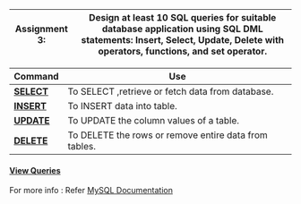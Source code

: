 |Assignment 3:|Design at least 10 SQL queries for suitable database application using SQL DML statements: Insert, Select, Update, Delete with operators, functions, and set operator.|
|--|--|

|Command |Use  |
|--|--|
|[**SELECT**](https://github.com/WaderManasi/DBMS_Lab_Assignments/blob/master/A-03%20SQL-DML%20Commands/QUERIES.SQL)|To SELECT ,retrieve or fetch data from database.|
|[**INSERT**](https://github.com/WaderManasi/DBMS_Lab_Assignments/blob/master/A-03%20SQL-DML%20Commands/QUERIES.SQL)|To INSERT data into table.|
|[**UPDATE**](https://github.com/WaderManasi/DBMS_Lab_Assignments/blob/master/A-03%20SQL-DML%20Commands/QUERIES.SQL)|To UPDATE the column values of a table.|
|[**DELETE**](https://github.com/WaderManasi/DBMS_Lab_Assignments/blob/master/A-03%20SQL-DML%20Commands/QUERIES.SQL)|To DELETE the rows or remove entire data from tables.|

#### [View Queries](https://github.com/WaderManasi/DBMS_Lab_Assignments/blob/master/A-03%20SQL-DML%20Commands/QUERIES.SQL)


For more info : Refer [MySQL Documentation](https://dev.mysql.com/doc/)
